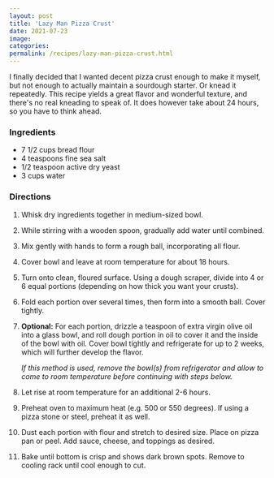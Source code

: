 ```yaml
---
layout: post
title: 'Lazy Man Pizza Crust'
date: 2021-07-23
image:
categories:
permalink: /recipes/lazy-man-pizza-crust.html
---
```


I finally decided that I wanted decent pizza crust enough to make it myself, but not enough to actually maintain a sourdough starter. Or knead it repeatedly. This recipe yields a great flavor and wonderful texture, and there's no real kneading to speak of. It does however take about 24 hours, so you have to think ahead.

### Ingredients

- 7 1/2 cups bread flour
- 4 teaspoons fine sea salt
- 1/2 teaspoon active dry yeast
- 3 cups water

### Directions

1. Whisk dry ingredients together in medium-sized bowl.
2. While stirring with a wooden spoon, gradually add water until combined.
3. Mix gently with hands to form a rough ball, incorporating all flour.
4. Cover bowl and leave at room temperature for about 18 hours.
5. Turn onto clean, floured surface. Using a dough scraper, divide into 4 or 6 equal portions (depending on how thick you want your crusts).
6. Fold each portion over several times, then form into a smooth ball. Cover tightly.
7. **Optional:** For each portion, drizzle a teaspoon of extra virgin olive oil into a glass bowl, and roll dough portion in oil to cover it and the inside of the bowl with oil. Cover bowl tightly and refrigerate for up to 2 weeks, which will further develop the flavor.

    _If this method is used, remove the bowl(s) from refrigerator and allow to come to room temperature before continuing with steps below._
8. Let rise at room temperature for an additional 2-6 hours.
9. Preheat oven to maximum heat (e.g. 500 or 550 degrees). If using a pizza stone or steel, preheat it as well.
10. Dust each portion with flour and stretch to desired size. Place on pizza pan or peel. Add sauce, cheese, and toppings as desired.
11. Bake until bottom is crisp and shows dark brown spots. Remove to cooling rack until cool enough to cut.
